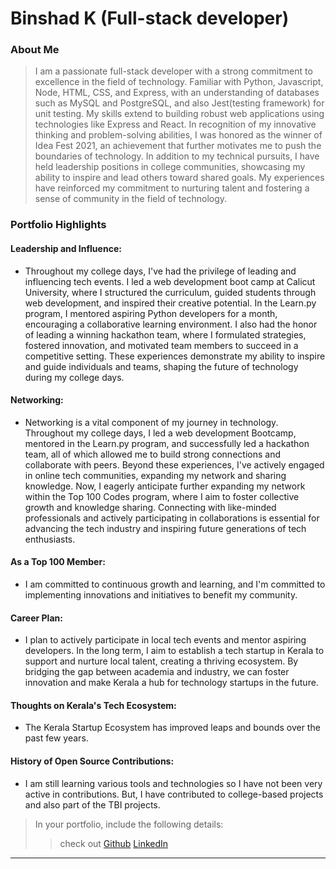 # Binshad K (Full-stack developer) 

### About Me

> I am a passionate full-stack developer with a strong commitment to excellence in the field of technology. Familiar with Python, Javascript, Node, HTML, CSS, and Express, with an understanding of databases such as MySQL and PostgreSQL, and also Jest(testing framework) for unit testing. My skills extend to building robust web applications using technologies like Express and React. In recognition of my innovative thinking and problem-solving abilities, I was honored as the winner of Idea Fest 2021, an achievement that further motivates me to push the boundaries of technology. In addition to my technical pursuits, I have held leadership positions in college communities, showcasing my ability to inspire and lead others toward shared goals. My experiences have reinforced my commitment to nurturing talent and fostering a sense of community in the field of technology.


### Portfolio Highlights



#### Leadership and Influence: 

- Throughout my college days, I've had the privilege of leading and influencing tech events. I led a web development boot camp at Calicut University, where I structured the curriculum, guided students through web development, and inspired their creative potential. In the Learn.py program, I mentored aspiring Python developers for a month, encouraging a collaborative learning environment. I also had the honor of leading a winning hackathon team, where I formulated strategies, fostered innovation, and motivated team members to succeed in a competitive setting. These experiences demonstrate my ability to inspire and guide individuals and teams, shaping the future of technology during my college days.

#### Networking: 

- Networking is a vital component of my journey in technology. Throughout my college days, I led a web development Bootcamp, mentored in the Learn.py program, and successfully led a hackathon team, all of which allowed me to build strong connections and collaborate with peers. Beyond these experiences, I've actively engaged in online tech communities, expanding my network and sharing knowledge. Now, I eagerly anticipate further expanding my network within the Top 100 Codes program, where I aim to foster collective growth and knowledge sharing. Connecting with like-minded professionals and actively participating in collaborations is essential for advancing the tech industry and inspiring future generations of tech enthusiasts.

#### As a Top 100 Member: 

- I am committed to continuous growth and learning, and I'm committed to implementing innovations and initiatives to benefit my community.

#### Career Plan: 

- I plan to actively participate in local tech events and mentor aspiring developers. In the long term, I aim to establish a tech startup in Kerala to support and nurture local talent, creating a thriving ecosystem. By bridging the gap between academia and industry, we can foster innovation and make Kerala a hub for technology startups in the future.

#### Thoughts on Kerala's Tech Ecosystem: 

- The Kerala Startup Ecosystem has improved leaps and bounds over the past few years.

#### History of Open Source Contributions:

- I am still learning various tools and technologies so I have not been very active in contributions. But, I have contributed to college-based projects and also part of the TBI projects.


  
> In your portfolio, include the following details:
>> check out [Github](https://github.com/binshadcs)
>>           [LinkedIn](https://www.linkedin.com/in/binshadcs/)

---
